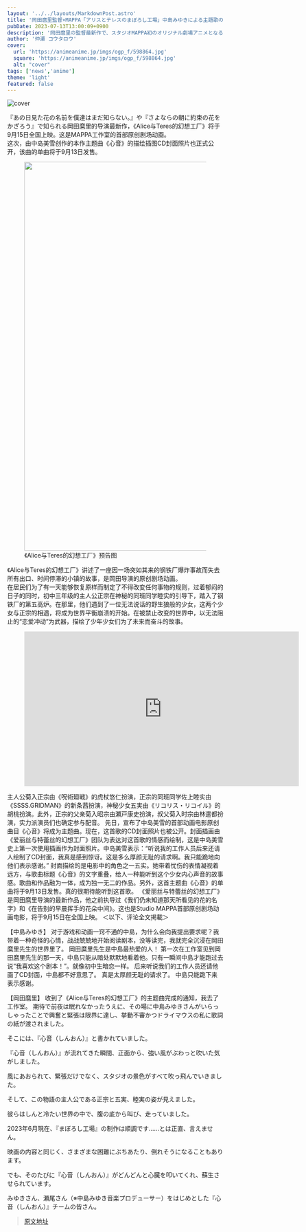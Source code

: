 ```yaml
---
layout: '../../layouts/MarkdownPost.astro'
title: '岡田麿里監督×MAPPA「アリスとテレスのまぼろし工場」中島みゆきによる主題歌のCDジャケット写真お披露目'
pubDate: 2023-07-13T13:00:09+0900
description: '岡田麿里の監督最新作で、スタジオMAPPA初のオリジナル劇場アニメとなる『アリスとテレスのまぼろし工場』が、9月15日から全国公開される。このたび、中島みゆきによる本作の主題歌「心音（しんおん）」の描き下ろしイラストによるCDジャケット写真がお披露目となった。'
author: '仲瀬 コウタロウ'
cover:
  url: 'https://animeanime.jp/imgs/ogp_f/598864.jpg'
  square: 'https://animeanime.jp/imgs/ogp_f/598864.jpg'
  alt: "cover"
tags: ['news','anime']
theme: 'light'
featured: false
---
```


![cover](https://animeanime.jp/imgs/ogp_f/598864.jpg)

『あの日見た花の名前を僕達はまだ知らない。』や『さよならの朝に約束の花をかざろう』で知られる岡田麿里的导演最新作，《Alice与Teres的幻想工厂》将于9月15日全国上映。这是MAPPA工作室的首部原创剧场动画。 <br>这次，由中岛美雪创作的本作主题曲《心音》的描绘插图CD封面照片也正式公开，该曲的单曲将于9月13日发售。 </p><figure class="ctms-editor-image"><img src="https://animeanime.jp/imgs/zoom/598910.jpg" class="inline-article-image" width="640" height="905"><figcaption>《Alice与Teres的幻想工厂》预告图</figcaption></figure><p>《Alice与Teres的幻想工厂》讲述了一座因一场突如其来的钢铁厂爆炸事故而失去所有出口、时间停滞的小镇的故事，是岡田导演的原创剧场动画。 <br>在居民们为了有一天能够恢复原样而制定了不得改变任何事物的规则，过着郁闷的日子的同时，初中三年级的主人公正宗在神秘的同班同学睦实的引导下，踏入了钢铁厂的第五高炉。在那里，他们遇到了一位无法说话的野生狼般的少女，这两个少女与正宗的相遇，将成为世界平衡崩溃的开始。在被禁止改变的世界中，以无法阻止的“恋爱冲动”为武器，描绘了少年少女们为了未来而奋斗的故事。 </p><figure class="ctms-editor-youtube"><iframe src="https://www.youtube.com/embed/NvM28WMdRLQ?rel=0" width="640" height="360" max-width="100%" frameborder="0" allow="accelerometer; autoplay; encrypted-media; gyroscope; picture-in-picture" allowfullscreen=""></iframe></figure><p>主人公菊入正宗由《呪術廻戦》的虎杖悠仁扮演，正宗的同班同学佐上睦实由《SSSS.GRIDMAN》的新条茜扮演，神秘少女五実由《リコリス・リコイル》的胡桃扮演。此外，正宗的父亲菊入昭宗由瀬戸康史扮演，叔父菊入时宗由林遣都扮演，实力派演员们也确定参与配音。
先日，宣布了中岛美雪的首部动画电影原创曲目《心音》将成为主题曲。现在，这首歌的CD封面照片也被公开。封面插画由《爱丽丝与特蕾丝的幻想工厂》团队为表达对这首歌的情感而绘制，这是中岛美雪史上第一次使用插画作为封面照片。中岛美雪表示：“听说我的工作人员后来还请人绘制了CD封面，我真是感到惊讶。这是多么厚颜无耻的请求啊。我只能跪地向他们表示感谢。”
封面描绘的是电影中的角色之一五实。她带着忧伤的表情凝视着远方，与歌曲标题《心音》的文字重叠，给人一种能听到这个少女内心声音的故事感。歌曲和作品融为一体，成为独一无二的作品。另外，这首主题曲《心音》的单曲将于9月13日发售。真的很期待能听到这首歌。
《爱丽丝与特蕾丝的幻想工厂》是岡田麿里导演的最新作品，他之前执导过《我们仍未知道那天所看见的花的名字》和《在告别的早晨挥手的花朵中间》。这也是Studio MAPPA首部原创剧场动画电影，将于9月15日在全国上映。
＜以下、评论全文掲載＞

【中島みゆき】
对于游戏和动画一窍不通的中島，为什么会向我提出要求呢？我带着一种奇怪的心情，战战兢兢地开始阅读剧本，没等读完，我就完全沉浸在岡田麿里先生的世界里了。
岡田麿里先生是中島最热爱的人！
第一次在工作室见到岡田麿里先生的那一天，中島只能从暗处默默地看着他。只有一瞬间中島才能跑过去说“我喜欢这个剧本！”。就像初中生暗恋一样。
后来听说我们的工作人员还请他画了CD封面，中島都不好意思了。
真是太厚颜无耻的请求了。
中島只能跪下来表示感谢。

【岡田麿里】
收到了《Alice与Teres的幻想工厂》的主题曲完成的通知，我去了工作室。
期待で前夜は眠れなかったうえに、その場に中島みゆきさんがいらっしゃったことで興奮と緊張は限界に達し、挙動不審かつドライマウスの私に歌詞の紙が渡されました。

そこには、『心音（しんおん）』と書かれていました。

『心音（しんおん）』が流れてきた瞬間、正面から、強い風がぶわっと吹いた気がしました。

風にあおられて、緊張だけでなく、スタジオの景色がすべて吹っ飛んでいきました。

そして、この物語の主人公である正宗と五実、睦実の姿が見えました。

彼らはしんと冷たい世界の中で、腹の底から叫び、走っていました。

2023年6月現在、『まぼろし工場』の制作は順調です……とは正直、言えません。

映画の内容と同じく、さまざまな困難にぶちあたり、倒れそうになることもあります。

でも、そのたびに『心音（しんおん）』がどんどんと心臓を叩いてくれ、蘇生させられています。

みゆきさん、瀬尾さん（※中島みゆき音楽プロデューサー）をはじめとした『心音（しんおん）』チームの皆さん。

>[原文地址](https://animeanime.jp/article/2023/07/13/78575.html)  